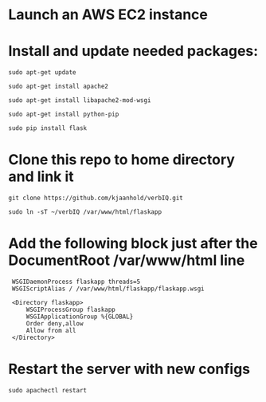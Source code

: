 # Launch an AWS EC2 instance

# Install and update needed packages:

  `sudo apt-get update`
  
  `sudo apt-get install apache2`
  
  `sudo apt-get install libapache2-mod-wsgi`
  
  `sudo apt-get install python-pip`
  
  `sudo pip install flask`
  
# Clone this repo to home directory and link it 
  `git clone https://github.com/kjaanhold/verbIQ.git`
  
  `sudo ln -sT ~/verbIQ /var/www/html/flaskapp`
  
# Add the following block just after the DocumentRoot /var/www/html line

 ```{shell}
  WSGIDaemonProcess flaskapp threads=5
  WSGIScriptAlias / /var/www/html/flaskapp/flaskapp.wsgi

  <Directory flaskapp>
      WSGIProcessGroup flaskapp
      WSGIApplicationGroup %{GLOBAL}
      Order deny,allow
      Allow from all
  </Directory>
  ```
  
# Restart the server with new configs 
  `sudo apachectl restart`
